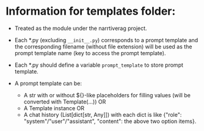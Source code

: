 # Information for templates folder:

- Treated as the module under the narrtiverag project.

- Each *.py (excluding `__init__.py`) corresponds to a prompt template and the corresponding filename (without file extension) will be used as the prompt template name (key to access the prompt template).

- Each *.py should define a variable `prompt_template` to store prompt template.

- A prompt template can be:
    - A str with or without ${}-like placeholders for filling values (will be converted with Template(...)) OR
    - A Template instance OR
    - A chat history (List[dict[str, Any]]) with each dict is like {"role": "system"/"user"/"assistant", "content": the above two option items}.


